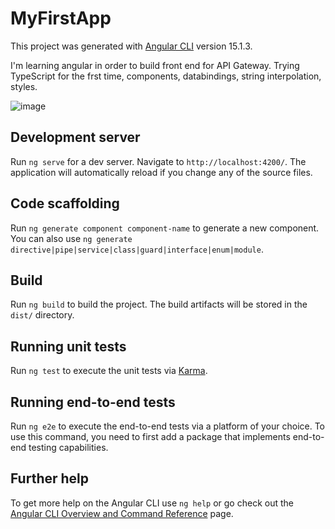 # MyFirstApp

This project was generated with [Angular CLI](https://github.com/angular/angular-cli) version 15.1.3.

I'm learning angular in order to build front end for API Gateway.
Trying TypeScript for the frst time, components, databindings, string interpolation, styles.

![image](https://user-images.githubusercontent.com/21973971/216782225-b6107f1b-355f-4b72-9867-0c730d478254.png)


## Development server

Run `ng serve` for a dev server. Navigate to `http://localhost:4200/`. The application will automatically reload if you change any of the source files.

## Code scaffolding

Run `ng generate component component-name` to generate a new component. You can also use `ng generate directive|pipe|service|class|guard|interface|enum|module`.

## Build

Run `ng build` to build the project. The build artifacts will be stored in the `dist/` directory.

## Running unit tests

Run `ng test` to execute the unit tests via [Karma](https://karma-runner.github.io).

## Running end-to-end tests

Run `ng e2e` to execute the end-to-end tests via a platform of your choice. To use this command, you need to first add a package that implements end-to-end testing capabilities.

## Further help

To get more help on the Angular CLI use `ng help` or go check out the [Angular CLI Overview and Command Reference](https://angular.io/cli) page.
